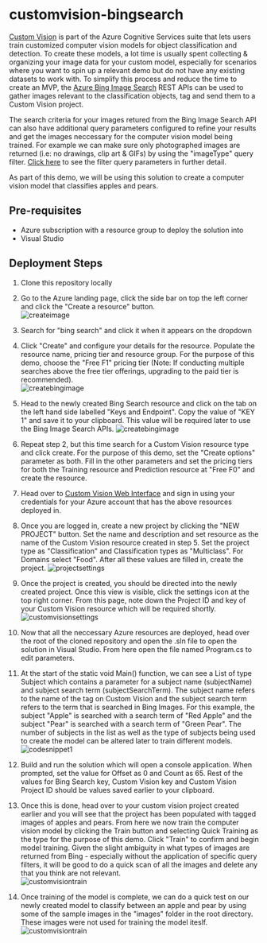 # customvision-bingsearch

[Custom Vision](https://azure.microsoft.com/en-us/services/cognitive-services/custom-vision-service/) is part of the Azure Cognitive Services suite that lets users train customized computer vision models for object classification and detection. To create these models, a lot time is usually spent collecting & organizing your image data for your custom model, especially for scenarios where you want to spin up a relevant demo but do not have any existing datasets to work with. To simplify this process and reduce the time to create an MVP, the [Azure Bing Image Search](https://azure.microsoft.com/en-us/services/cognitive-services/bing-image-search-api/) REST APIs can be used to gather images relevant to the classification objects, tag and send them to a Custom Vision project.

The search criteria for your images retured from the Bing Image Search API can also have additional query parameters configured to refine your results and get the images neccessary for the computer vision model being trained. For example we can make sure only photographed images are returned (i.e: no drawings, clip art & GIFs) by using the "imageType" query filter. [Click here](https://docs.microsoft.com/en-us/rest/api/cognitiveservices-bingsearch/bing-images-api-v7-reference#query-parameters) to see the filter query parameters in further detail.  

As part of this demo, we will be using this solution to create a computer vision model that classifies apples and pears.  

## Pre-requisites

- Azure subscription with a resource group to deploy the solution into
- Visual Studio

## Deployment Steps

1. Clone this repository locally

2. Go to the Azure landing page, click the side bar on top the left corner and click the "Create a resource" button.  
![createimage](https://taeyhcontent.blob.core.windows.net/images/createresource.PNG?st=2020-07-27T03%3A18%3A31Z&se=2030-07-28T03%3A18%3A00Z&sp=rl&sv=2018-03-28&sr=b&sig=DdWfFOMNPusMKNWAtoLQ%2FIyPVhE3YxMdZHv5ekCYrRI%3D)

3. Search for "bing search" and click it when it appears on the dropdown

4. Click "Create" and configure your details for the resource. Populate the resource name, pricing tier and resource group. For the purpose of this demo, choose the "Free F1" pricing tier (Note: If conducting multiple searches above the free tier offerings, upgrading to the paid tier is recommended).  
![createbingimage](https://taeyhcontent.blob.core.windows.net/images/createbingresource.PNG?st=2020-07-23T06%3A17%3A16Z&se=2025-07-24T06%3A17%3A00Z&sp=rl&sv=2018-03-28&sr=b&sig=T6dtmumK1VIkH6adl3MAa1cSeEOaldXtQ8Bv8SmWITE%3D)

5. Head to the newly created Bing Search resource and click on the tab on the left hand side labelled "Keys and Endpoint". Copy the value of "KEY 1" and save it to your clipboard. This value will be required later to use the Bing Image Search APIs.
![createbingimage](https://taeyhcontent.blob.core.windows.net/images/keybingresource.PNG?st=2020-07-23T06%3A27%3A18Z&se=2025-07-24T06%3A27%3A00Z&sp=rl&sv=2018-03-28&sr=b&sig=V89OQ3u5lQLHKFL69UvyFL9WUMo5b%2FLQo5b3XKgQsbo%3D)

6. Repeat step 2, but this time search for a Custom Vision resource type and click create. For the purpose of this demo, set the "Create options" parameter as both. Fill in the other parameters and set the pricing tiers for both the Training resource and Prediction resource at "Free F0" and create the resource.

7. Head over to [Custom Vision Web Interface](https://www.customvision.ai/) and sign in using your credentials for your Azure account that has the above resources deployed in.

8. Once you are logged in, create a new project by clicking the "NEW PROJECT" button. Set the name and description and set resource as the name of the Custom Vision resource created in step 5. Set the project type as "Classification" and Classification types as "Multiclass". For Domains select "Food". After all these values are filled in, create the project.
![projectsettings](https://taeyhcontent.blob.core.windows.net/images/projectcreate.PNG?st=2020-07-27T02%3A44%3A26Z&se=2025-07-28T02%3A44%3A00Z&sp=rl&sv=2018-03-28&sr=b&sig=f973hlecT9KoOEMmXCrwDOrY6y0wy08fR5GI%2FnW0J8Y%3D)

9. Once the project is created, you should be directed into the newly created project. Once this view is visible, click the settings icon at the top right corner. From this page, note down the Project ID and key of your Custom Vision resource which will be required shortly.  
![customvisionsettings](https://taeyhcontent.blob.core.windows.net/images/customvisionprojectsettings.PNG?st=2020-07-27T03%3A09%3A49Z&se=2030-07-28T03%3A09%3A00Z&sp=rl&sv=2018-03-28&sr=b&sig=mDiRWXc4spgbeO4uTRvFzsWgchEdnge2tE01YsvP9GI%3D)

10. Now that all the neccessary Azure resources are deployed, head over the root of the cloned repository and open the .sln file to open the solution in Visual Studio. From here open the file named Program.cs to edit parameters.  

11. At the start of the static void Main() function, we can see a List of type Subject which contains a parameter for a subject name (subjectName) and subject search term (subjectSearchTerm). The subject name refers to the name of the tag on Custom Vision and the subject search term refers to the term that is searched in Bing Images. For this example, the subject "Apple" is searched with a search term of "Red Apple" and the subject "Pear" is searched with a search term of "Green Pear". The number of subjects in the list as well as the type of subjects being used to create the model can be altered later to train different models.  
![codesnippet1](https://taeyhcontent.blob.core.windows.net/images/codesubject.PNG?st=2020-07-27T03%3A16%3A00Z&se=2020-07-28T03%3A16%3A00Z&sp=rl&sv=2018-03-28&sr=b&sig=7PlI1992aQulnaKEqY3LzlL%2B1wjc0px9q5xl5lKBuY0%3D)

12. Build and run the solution which will open a console application. When prompted, set the value for Offset as 0 and Count as 65. Rest of the values for Bing Search key, Custom Vision key and Custom Vision Project ID should be values saved earlier to your clipboard.  

13. Once this is done, head over to your custom vision project created earlier and you will see that the project has been populated with tagged images of apples and pears. From here we now train the computer vision model by clicking the Train button and selecting Quick Training as the type for the purpose of this demo. Click "Train" to confirm and begin model training. Given the slight ambiguity in what types of images are returned from Bing - especially without the application of specific query filters, it will be good to do a quick scan of all the images and delete any that you think are not relevant.  
![customvisiontrain](https://taeyhcontent.blob.core.windows.net/images/customvisiontraining.PNG?st=2020-07-27T03%3A10%3A17Z&se=2030-07-28T03%3A10%3A00Z&sp=rl&sv=2018-03-28&sr=b&sig=noea%2FdWygySDo9r%2FYQ1mAuSCoYwjh9m82nr4I2pkVBo%3D)
14. Once training of the model is complete, we can do a quick test on our newly created model to classify between an apple and pear by using some of the sample images in the "images" folder in the root directory. These images were not used for training the model iteslf.  
![customvisiontrain](https://taeyhcontent.blob.core.windows.net/images/quicktestresult.PNG?st=2020-07-27T03%3A32%3A01Z&se=2030-07-28T03%3A32%3A00Z&sp=rl&sv=2018-03-28&sr=b&sig=NDOlIKywyLQvQVquhCKpbrlDUklHum2y3noUiuIU0Dc%3D
)
